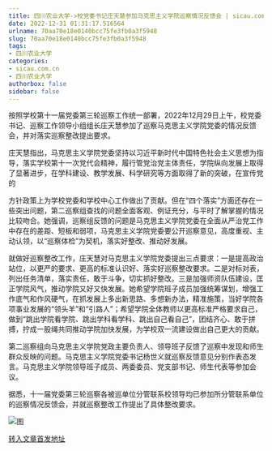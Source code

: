 ```yaml
---
title: 四川农业大学->校党委书记庄天慧参加马克思主义学院巡察情况反馈会 | sicau.com.cn
date: 2022-12-31 01:31:17.516564
urlname: 70aa70e18e0140bcc75fe3fb0a3f5948
slug: 70aa70e18e0140bcc75fe3fb0a3f5948
tags: 
- 四川农业大学
categories:
- sicau.com.cn
- 四川农业大学
authorbox: false
sidebar: false
---
```

按照学校第十一届党委第三轮巡察工作统一部署，2022年12月29日上午，校党委书记、巡察工作领导小组组长庄天慧参加了巡察马克思主义学院党委的情况反馈会，并对落实巡察整改提出要求。

庄天慧指出，马克思主义学院党委坚持以习近平新时代中国特色社会主义思想为指导，落实学校第十一次党代会精神，履行管党治党主体责任，学院纵向发展上取得了显著进步，在学科建设、教学发展、科学研究等方面取得了新的突破，在宣传党的
<!--more-->
方针政策上为学校党委和学校中心工作做出了贡献。但在“四个落实”方面还存在一些突出问题，第二巡察组查找的问题全面客观、例证充分，与平时了解掌握的情况比较吻合。她强调，巡察组反馈的问题是马克思主义学院党委在全面从严治党工作中存在的差距、短板和弱项，马克思主义学院党委要公开巡察意见，高度重视、主动认领，以“巡察体检”为契机，落实好整改、推动好发展。

就做好巡察整改工作，庄天慧对马克思主义学院党委提出三点要求：一是提高政治站位，以更严的要求、更高的标准认识好、落实好巡察整改要求。二是对标对表，列出任务清单，落实责任，敢于斗争，切实抓好整改。三是加强师资队伍建设，匡正学院风气，推动学院又好又快发展。她希望学院班子成员加强统筹谋划，增强工作底气和作风硬气，在抓发展上多出新思路、多想新办法，精准施策，当好学院各项事业发展的“领头羊”和“引路人”；希望学院全体教师以更高标准严格要求自己，做到“跳出学院看学院、跳出学科看学科、跳出自己看自己”，团结齐心、敢于拼搏，拧成一股绳共同推动学院加快发展，为学校双一流建设做出自己更大的贡献。

第二巡察组向马克思主义学院党政主要负责人、领导班子反馈了巡察中发现和师生群众反映的问题。马克思主义学院党委书记杨世义就巡察反馈意见分别作表态发言。马克思主义学院领导班子成员、两委委员、党支部书记、师生代表等参加会议。  

据悉，十一届党委第三轮巡察各被巡单位分管联系校领导均已参加所分管联系单位的巡察情况反馈会，并就巡察整改工作提出了具体整改要求。

![图](https://news.sicau.edu.cn/__local/4/2D/28/35770DC96B1489731C1E83C4AAA_4E156535_25E20.jpg)

[转入文章首发地址](https://news.sicau.edu.cn/info/1078/70751.htm)